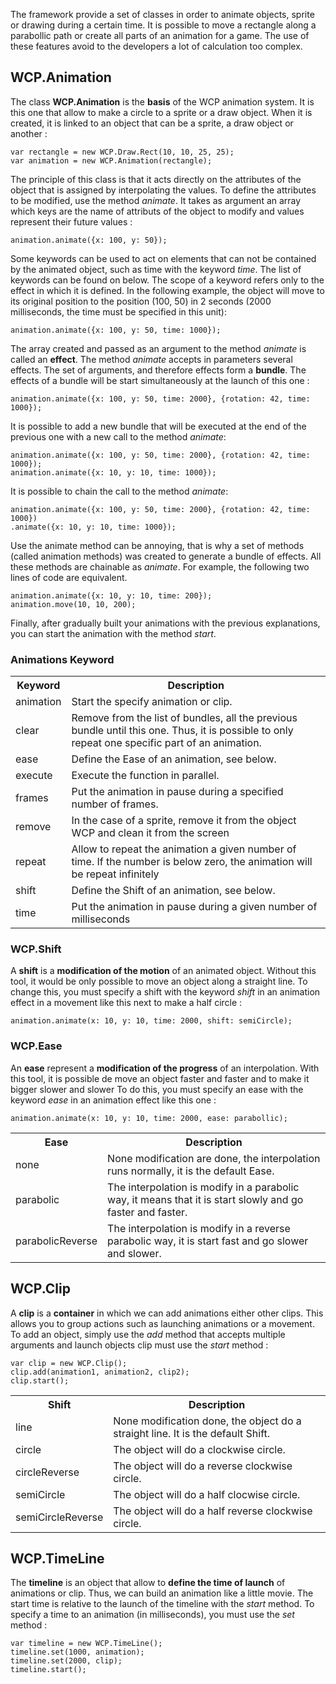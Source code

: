 The framework provide a set of classes in order to animate objects, sprite or drawing during a certain time. It is possible to move a rectangle along a parabollic path or create all parts of an animation for a game. The use of these features avoid to the developers a lot of calculation too complex.

## WCP.Animation
The class **WCP.Animation** is the **basis** of the WCP animation system. It is this one that allow to make a circle to a sprite or a draw object. When it is created, it is linked to an object that can be a sprite, a draw object or another :

	var rectangle = new WCP.Draw.Rect(10, 10, 25, 25);
	var animation = new WCP.Animation(rectangle);

The principle of this class is that it acts directly on the attributes of the object that is assigned by interpolating the values. To define the attributes to be modified, use the method _animate_. It takes as argument an array which keys are the name of attributs of the object to modify and values represent their future values :

	animation.animate({x: 100, y: 50});

Some keywords can be used to act on elements that can not be contained by the animated object, such as time with the keyword _time_. The list of keywords can be found on below. The scope of a keyword refers only to the effect in which it is defined. In the following example, the object will move to its original position to the position (100, 50) in 2 seconds (2000 milliseconds, the time must be specified in this unit):

	animation.animate({x: 100, y: 50, time: 1000});

The array created and passed as an argument to the method _animate_ is called an **effect**. The method _animate_ accepts in parameters several effects. The set of arguments, and therefore effects form a **bundle**. The effects of a bundle will be start simultaneously at the launch of this one :

	animation.animate({x: 100, y: 50, time: 2000}, {rotation: 42, time: 1000});

It is possible to add a new bundle that will be executed at the end of the previous one with a new call to the method _animate_:

	animation.animate({x: 100, y: 50, time: 2000}, {rotation: 42, time: 1000});
	animation.animate({x: 10, y: 10, time: 1000});

It is possible to chain the call to the method _animate_:

	animation.animate({x: 100, y: 50, time: 2000}, {rotation: 42, time: 1000})
	.animate({x: 10, y: 10, time: 1000});

Use the animate method can be annoying, that is why a set of methods (called animation methods) was created to generate a bundle of effects. All these methods are chainable as _animate_. For example, the following two lines of code are equivalent.

	animation.animate({x: 10, y: 10, time: 200});
	animation.move(10, 10, 200);

Finally, after gradually built your animations with the previous explanations, you can start the animation with the method _start_.

### Animations Keyword

<table>
	<tr>
		<th>Keyword</th>
		<th>Description</th>
	</tr>
	<tr>
		<td>animation</td>
		<td>Start the specify animation or clip.</td>
	</tr>
	<tr>
		<td>clear</td>
		<td>Remove from the list of bundles, all the previous bundle until this one. Thus, it is possible to only repeat one specific part of an animation.</td>
	</tr>
	<tr>
		<td>ease</td>
		<td>Define the Ease of an animation, see below.</td>
	</tr>
	<tr>
		<td>execute</td>
		<td>Execute the function in parallel.</td>
	</tr>
	<tr>
		<td>frames</td>
		<td>Put the animation in pause during a specified number of frames.</td>
	</tr>
	<tr>
		<td>remove</td>
		<td>In the case of a sprite, remove it from the object WCP and clean it from the screen</td>
	</tr>
	<tr>
		<td>repeat</td>
		<td>Allow to repeat the animation a given number of time. If the number is below zero, the animation will be repeat infinitely</td>
	</tr>
	<tr>
		<td>shift</td>
		<td>Define the Shift of an animation, see below.</td>
	</tr>
	<tr>
		<td>time</td>
		<td>Put the animation in pause during a given number of milliseconds</td>
	</tr>
</table>

### WCP.Shift
A **shift** is a **modification of the motion** of an animated object. Without this tool, it would be only possible to move an object along a straight line. To change this, you must specify a shift with the keyword _shift_ in an animation effect in a movement like this next to make a half circle :

	animation.animate(x: 10, y: 10, time: 2000, shift: semiCircle);

### WCP.Ease
An **ease** represent a **modification of the progress** of an interpolation. With this tool, it is possible de move an object faster and faster and to make it bigger slower and slower To do this, you must specify an ease with the keyword _ease_ in an animation effect like this one :

	animation.animate(x: 10, y: 10, time: 2000, ease: parabollic);
	
<table>
	<tr>
		<th>Ease</th>
		<th>Description</th>
	</tr>
	<tr>
		<td>none</td>
		<td>None modification are done, the interpolation runs normally, it is the default Ease.</td>
	</tr>
	<tr>
		<td>parabolic</td>
		<td>The interpolation is modify in a parabolic way, it means that it is start slowly and go faster and faster.</td>
	</tr>
	<tr>
		<td>parabolicReverse</td>
		<td>The interpolation is modify in a reverse parabolic way, it is start fast and go slower and slower.</td>
	</tr>
</table>

## WCP.Clip
A **clip** is a **container** in which we can add animations either other clips. This allows you to group actions such as launching animations or a movement. To add an object, simply use the _add_ method that accepts multiple arguments and launch objects clip must use the _start_ method :

	var clip = new WCP.Clip();
	clip.add(animation1, animation2, clip2);
	clip.start();

<table>
	<tr>
		<th>Shift</th>
		<th>Description</th>
	</tr>
	<tr>
		<td>line</td>
		<td>None modification done, the object do a straight line. It is the default Shift.</td>
	</tr>
	<tr>
		<td>circle</td>
		<td>The object will do a clockwise circle.</td>
	</tr>
	<tr>
		<td>circleReverse</td>
		<td>The object will do a reverse clockwise circle.</td>
	</tr>
	<tr>
		<td>semiCircle</td>
		<td>The object will do a half clocwise circle.</td>
	</tr>
	<tr>
		<td>semiCircleReverse</td>
		<td>The object will do a half reverse clockwise circle.</td>
	</tr>
</table>
	
## WCP.TimeLine
The **timeline** is an object that allow to **define the time of launch** of animations or clip. Thus, we can build an animation like a little movie. The start time is relative to the launch of the timeline with the _start_ method. To specify a time to an animation (in milliseconds), you must use the _set_ method :

	var timeline = new WCP.TimeLine();
	timeline.set(1000, animation);
	timeline.set(2000, clip);
	timeline.start();
